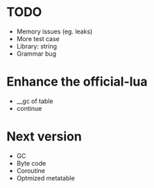 # TODO
+ Memory issues (eg. leaks)
+ More test case
+ Library: string
+ Grammar bug

# Enhance the official-lua
+ __gc of table
+ continue

# Next version
+ GC
+ Byte code
+ Coroutine
+ Optmized metatable
